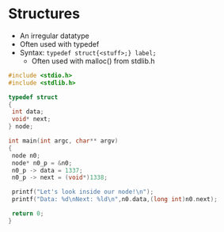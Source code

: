 # Structures
- An irregular datatype
- Often used with typedef
- Syntax: `typedef struct{<stuff>;} label;`
   - Often used with malloc() from stdlib.h

```c
#include <stdio.h>
#include <stdlib.h>

typedef struct
{
 int data;
 void* next;
} node;

int main(int argc, char** argv)
{
 node n0;
 node* n0_p = &n0;
 n0_p -> data = 1337;
 n0_p -> next = (void*)1338;

 printf("Let's look inside our node!\n");
 printf("Data: %d\nNext: %ld\n",n0.data,(long int)n0.next);

 return 0;
}
```
